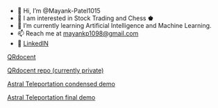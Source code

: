 - 👋 Hi, I’m @Mayank-Patel1015
- 🤔 I am interested in Stock Trading and Chess **♚**
- 🌱 I’m currently learning Artificial Intelligence and Machine Learning.
- 📫 Reach me at mayankp1098@gmail.com
- 💼 [LinkedIN](https://www.linkedin.com/in/mayank-patel1/)

[QRdocent](https://qrdocent.com)

[QRdocent repo (currently private)](https://github.com/Mayank-Patel1/QRdocent)


[Astral Teleportation condensed demo](https://www.youtube.com/watch?v=Hr7Pnbv595s)

[Astral Teleportation final demo](https://www.youtube.com/watch?v=DgBarvqyTmk)

